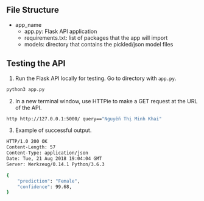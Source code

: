 ## File Structure
* app_name
  * app.py: Flask API application
  * requirements.txt: list of packages that the app will import
  * models: directory that contains the pickled/json model files



## Testing the API
1. Run the Flask API locally for testing. Go to directory with `app.py`.

```bash
python3 app.py
```


2. In a new terminal window, use HTTPie to make a GET request at the URL of the API.

```bash
http http://127.0.0.1:5000/ query=="Nguyễn Thị Minh Khai"
```


3. Example of successful output.

```bash
HTTP/1.0 200 OK
Content-Length: 57
Content-Type: application/json
Date: Tue, 21 Aug 2018 19:04:04 GMT
Server: Werkzeug/0.14.1 Python/3.6.3

{
    "prediction": "Female",
    "confidence": 99.68,
}
```